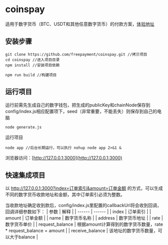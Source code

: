 # coinspay

适用于数字货币（BTC、USDT和其他任意数字货币）的付款方案，[体验地址](http://158.247.207.59/demo.html)

## 安装步骤
```
git clone https://github.com/freepayment/coinspay.git //拷贝项目
cd coinspay //进入项目目录
npm install //安装项目依赖

npm run build //构建项目
```
## 运行项目
运行前需先生成自己的数字钱包，把生成的publicKey和chainNode保存到config/index.js相应配置项下，seed（非常重要，不能丢失）则保存到自己的电脑
```
node generate.js
```
运行项目
```
node app //后台长期运行，可以执行 nohup node app 2>&1 & 
```
浏览器访问：[http://127.0.0.1:3000](http://127.0.0.1:3000)

## 快速集成项目
以 http://127.0.0.1:3000?index=订单索引&amount=订单金额 的方式，可以生成不同的数字货币收款地址和金额，其中订单索引必须为整数。

当收款地址确定收到款后，config/index.js里配置的callbackUrl将会收到回调，回调详细参数如下：
| 参数 | 解释 |
| ------ | ------ |
| index | 订单索引  |
| amount | 订单金额  |
| name | 数字货币名称  |
| address | 数字货币地址  |
| rate | 数字货币单价 |
| request_balance | 根据amount计算得到的数字货币数量，rate * request_balance = amount |
| receive_balance | 该地址的数字货币数量，可以大于balance |
